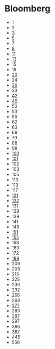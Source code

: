 # Bloomberg

- 1
- 2
- [3](../solutions/3.md)
- [5](../solutions/5.md)
- 7
- [8](../solutions/8.md)
- [11](../solutions/11.md)
- [13](../solutions/13.md)
- 15
- 16
- [20](../solutions/20.md)
- 24
- [26](../solutions/26.md)
- 33
- [42](../solutions/42.md)
- [49](../solutions/49.md)
- 50
- 53
- 56
- 62
- 63
- 69
- 79
- 88
- 98
- [100](../solutions/100.md)
- [101](../solutions/101.md)
- 102
- 103
- 105
- 110
- 113
- 117
- [121](../solutions/121.md)
- [122](../solutions/122.md)
- 131
- 138
- 139
- 141
- 146
- [151](../solutions/151.md)
- [155](../solutions/155.md)
- 158
- 160
- 172
- [189](../solutions/189.md)
- 206
- 208
- 215
- 225
- 230
- 232
- 266
- 268
- [277](../solutions/277.md)
- 283
- [287](../solutions/287.md)
- 297
- 386
- [387](../solutions/387.md)
- 445
- 556
